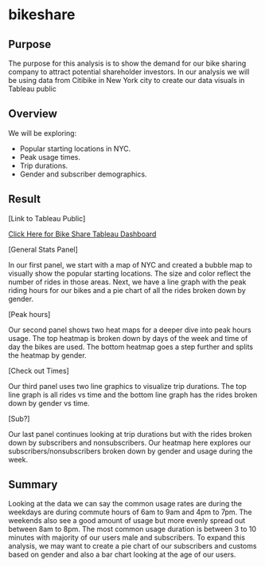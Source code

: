 # bikeshare

## Purpose

The purpose for this analysis is to show the demand for our bike sharing company to attract potential shareholder investors. In our analysis we will be using data from Citibike in New York city to create our data visuals in Tableau public

## Overview
We will be exploring:
- Popular starting locations in NYC.
- Peak usage times.
- Trip durations.
- Gender and subscriber demographics.

## Result

[Link to Tableau Public]

[Click Here for Bike Share Tableau Dashboard](https://public.tableau.com/app/profile/billy.huang/viz/Bike_Share_16490280043170/BikeShareProjection?publish=yes)

[General Stats Panel]

In our first panel, we start with a map of NYC and created a bubble map to visually show the popular starting locations. The size and color reflect the number of rides in those areas. Next, we have a line graph with the peak riding hours for our bikes and a pie chart of all the rides broken down by gender.

[Peak hours]

Our second panel shows two heat maps for a deeper dive into peak hours usage. The top heatmap is broken down by days of the week and time of day the bikes are used. The bottom heatmap goes a step further and splits the heatmap by gender.

[Check out Times]

Our third panel uses two line graphics to visualize trip durations. The top line graph is all rides vs time and the bottom line graph has the rides broken down by gender vs time.

[Sub?]

Our last panel continues looking at trip durations but with the rides broken down by subscribers and nonsubscribers. Our heatmap here explores our subscribers/nonsubscribers broken down by gender and usage during the week.

## Summary

Looking at the data we can say the common usage rates are during the weekdays are during commute hours of 6am to 9am and 4pm to 7pm. The weekends also see a good amount of usage but more evenly spread out between 8am to 8pm. The most common usage duration is between 3 to 10 minutes with majority of our users male and subscribers. To expand this analysis, we may want to create a pie chart of our subscribers and customs based on gender and also a bar chart looking at the age of our users.
